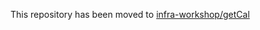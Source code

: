 This repository has been moved to [infra-workshop/getCal](https://github.com/infra-workshop/getCal)
